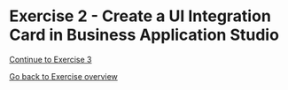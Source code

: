 # Exercise 2 - Create a UI Integration Card in Business Application Studio



[Continue to Exercise 3](/Exercises/Exercise3/readme.md)    

[Go back to Exercise overview](/readme.md)
